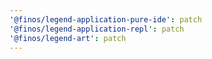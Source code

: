 ```yaml
---
'@finos/legend-application-pure-ide': patch
'@finos/legend-application-repl': patch
'@finos/legend-art': patch
---
```

